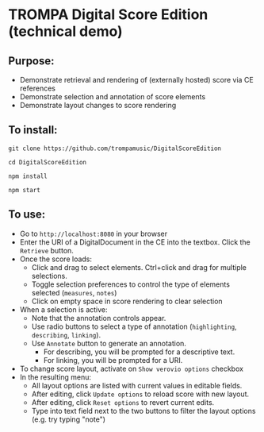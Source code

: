 # TROMPA Digital Score Edition (technical demo)

## Purpose: 
* Demonstrate retrieval and rendering of (externally hosted) score via CE references
* Demonstrate selection and annotation of score elements
* Demonstrate layout changes to score rendering

## To install:
```
git clone https://github.com/trompamusic/DigitalScoreEdition

cd DigitalScoreEdition

npm install

npm start
```


## To use:
* Go to `http://localhost:8080` in your browser
* Enter the URI of a DigitalDocument in the CE into the textbox. Click the `Retrieve` button.
* Once the score loads:
  * Click and drag to select elements. Ctrl+click and drag for multiple selections.
  * Toggle selection preferences to control the type of elements selected (`measures`, `notes`)
  * Click on empty space in score rendering to clear selection
* When a selection is active:
  * Note that the annotation controls appear. 
  * Use radio buttons to select a type of annotation (`highlighting`, `describing`, `linking`).
  * Use `Annotate` button to generate an annotation.
    * For describing, you will be prompted for a descriptive text.
    * For linking, you will be prompted for a URI.
* To change score layout, activate on `Show verovio options` checkbox
* In the resulting menu:
  * All layout options are listed with current values in editable  fields.
  * After editing, click `Update options` to reload score with new layout.
  * After editing, click `Reset options` to revert current edits.
  * Type into text field next to the two buttons to filter the layout options (e.g. try typing "note")


